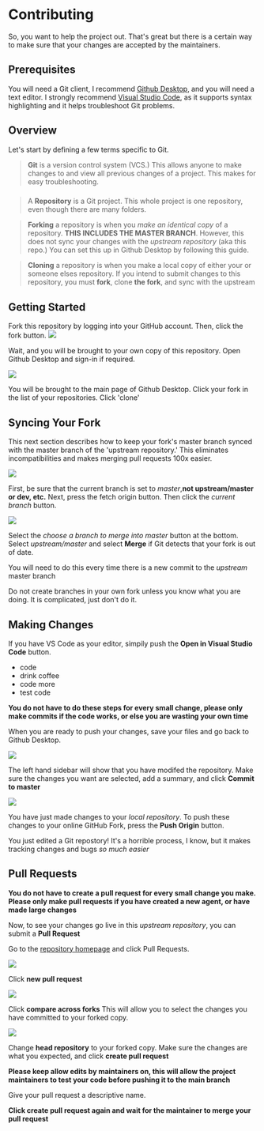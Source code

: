 # Contributing

So, you want to help the project out. That's great but there is a certain way to make sure that your changes are accepted by the maintainers.

## Prerequisites

You will need a Git client, I recommend [Github Desktop](https://desktop.github.com), and you will need a text editor. I strongly recommend [Visual Studio Code](https://code.visualstudio.com), as it supports syntax highlighting and it helps troubleshoot Git problems.

## Overview

Let's start by defining a few terms specific to Git.


> **Git** is a version control system (VCS.) This allows anyone to make changes to and view all previous changes of a project. This makes for easy troubleshooting.
### 

> A **Repository** is a Git project. This whole project is one repository, even though there are many folders.

> **Forking** a repository is when you *make an identical copy* of a repository. **THIS INCLUDES THE MASTER BRANCH**. However, this does not sync your changes with the *upstream repository* (aka this repo.) You can set this up in Github Desktop by following this guide.

> **Cloning** a repository is when you make a local copy of either your or someone elses repository. If you intend to submit changes to this repository, you must **fork**, clone **the fork**, and sync with the upstream

## Getting Started

Fork this repository by logging into your GitHub account. Then, click the fork button.
![](2020-01-20-12-57-28.png)

Wait, and you will be brought to your own copy of this repository. Open Github Desktop and sign-in if required.

![](2020-01-20-13-00-27.png)

You will be brought to the main page of Github Desktop. Click your fork in the list of your repositories. Click 'clone'

## Syncing Your Fork
This next section describes how to keep your fork's master branch synced with the master branch of the 'upstream repository.' This eliminates incompatibilities and makes merging pull requests 100x easier.

![](2020-01-20-13-04-30.png)

First, be sure that the current branch is set to *master*,**not upstream/master or dev, etc.** Next, press the fetch origin button. Then click the *current branch* button.

![](2020-01-20-13-07-40.png)

Select the *choose a branch to merge into master* button at the bottom. Select *upstream/master* and select **Merge** if Git detects that your fork is out of date.  

You will need to do this every time there is a new commit to the *upstream* master branch

Do not create branches in your own fork unless you know what you are doing. It is complicated, just don't do it.

## Making Changes

If you have VS Code as your editor, simpily push the **Open in Visual Studio Code** button.

- code
- drink coffee
- code more
- test code

**You do not have to do these steps for every small change, please only make commits if the code works, or else you are wasting your own time**

When you are ready to push your changes, save your files and go back to Github Desktop.

![](2020-01-20-13-13-56.png)

The left hand sidebar will show that you have modifed the repository. Make sure the changes you want are selected, add a summary, and click **Commit to master**

![](2020-01-20-13-17-16.png)

You have just made changes to your *local repository*. To push these changes to your online GitHub Fork, press the **Push Origin** button.

You just edited a Git repostory! It's a horrible process, I know, but it makes tracking changes and bugs *so much easier*

## Pull Requests
**You do not have to create a pull request for every small change you make. Please only make pull requests if you have created a new agent, or have made large changes**

Now, to see your changes go live in this *upstream repository*, you can submit a **Pull Request**

Go to the [repository homepage](https://github.com/acvigue/pgma) and click Pull Requests.

![](2020-01-20-13-20-07.png)

Click **new pull request**

![](2020-01-20-13-21-01.png)

Click **compare across forks** This will allow you to select the changes you have committed to your forked copy.

![](2020-01-20-13-21-48.png)

Change **head repository** to your forked copy. Make sure the changes are what you expected, and click **create pull request**

**Please keep allow edits by maintainers on, this will allow the project maintainers to test your code before pushing it to the main branch**

Give your pull request a descriptive name.

**Click create pull request again and wait for the maintainer to merge your pull request**